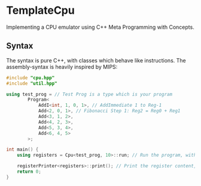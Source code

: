 # TemplateCpu
Implementing a CPU emulator using C++ Meta Programming with Concepts.

## Syntax
The syntax is pure C++, with classes which behave like instructions. 
The assembly-syntax is heavily inspired by MIPS:

```c++
#include "cpu.hpp"
#include "util.hpp"

using test_prog = // Test Prog is a type which is your program
        Program<
            AddI<int, 1, 0, 1>, // AddImmediate 1 to Reg-1
            Add<2, 0, 1>, // Fibonacci Step 1: Reg2 = Reg0 + Reg1
            Add<3, 1, 2>,
            Add<4, 2, 3>,
            Add<5, 3, 4>,
            Add<6, 4, 5>
        >;

int main() {
    using registers = Cpu<test_prog, 10>::run; // Run the program, with 10 registers. registers is a type with the registers after execution

    registerPrinter<registers>::print(); // Print the register content, this is the only line that actually exists during execution
    return 0;
}

```
